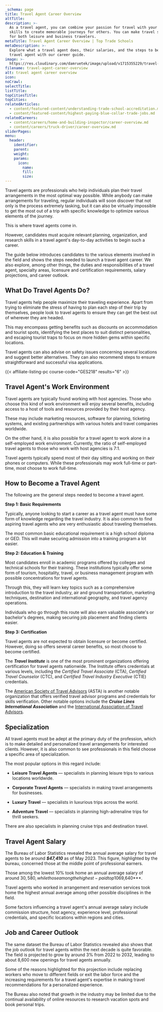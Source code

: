```yaml
---
_schema: page
title: Travel Agent Career Overview
altTitle:
description: >-
  As a travel agent, you can combine your passion for travel with your planning
  skills to create memorable journeys for others. You can make travel smoother
  for both leisure and business travelers.
metaTitle: Travel Agent Career Overview | Top Trade Schools
metaDescription: >-
  Explore what a travel agent does, their salaries, and the steps to become a
  travel agent with our career guide.
image: >-
  https://res.cloudinary.com/damruetek/image/upload/v1715355229/travel-agent-career-overview.png
filename: travel-agent-career-overview
alt: travel agent career overview
icon:
noCrawl:
selectTitle:
listTitle:
topCitiesTitle:
topCities:
relatedArticles:
  - content/featured-content/understanding-trade-school-accreditation.md
  - content/featured-content/highest-paying-blue-collar-trade-jobs.md
relatedCareers:
  - content/careers/home-and-building-inspector/career-overview.md
  - content/careers/truck-driver/career-overview.md
sliderPages:
menu:
  header:
    identifier:
    parent:
    weight:
    params:
      icon:
        name:
        fill:
        size:
---
```

Travel agents are professionals who help individuals plan their travel arrangements in the most optimal way possible. While anybody can make arrangements for traveling, regular individuals will soon discover that not only is the process extremely tasking, but it can also be virtually impossible to get the most out of a trip with specific knowledge to optimize various elements of the journey.

This is where travel agents come in.

However, candidates must acquire relevant planning, organization, and research skills in a travel agent's day-to-day activities to begin such a career.

The guide below introduces candidates to the various elements involved in the field and shows the steps needed to launch a travel agent career. We also explore, among other things, the duties and responsibilities of a travel agent, specialty areas, licensure and certification requirements, salary projections, and career outlook.

## **What Do Travel Agents Do?**

Travel agents help people maximize their traveling experience. Apart from trying to eliminate the stress of having to plan each step of their trip by themselves, people look to travel agents to ensure they can get the best out of wherever they are headed.

This may encompass getting benefits such as discounts on accommodation and tourist spots, identifying the best places to suit distinct personalities, and escaping tourist traps to focus on more hidden gems within specific locations.

Travel agents can also advise on safety issues concerning several locations and suggest better alternatives. They can also recommend steps to ensure straightforward and successful visa applications.

{{< affiliate-listing-pc course-code="GES218" results="6" >}}

## **Travel Agent's Work Environment**

Travel agents are typically found working with host agencies. Those who choose this kind of work environment will enjoy several benefits, including access to a host of tools and resources provided by their host agency.

These may include marketing resources, software for planning, ticketing systems, and existing partnerships with various hotels and travel companies worldwide.

On the other hand, it is also possible for a travel agent to work alone in a self-employed work environment. Currently, the ratio of self-employed travel agents to those who work with host agencies is 7:1.

Travel agents typically spend most of their day sitting and working on their phones or computers. While these professionals may work full-time or part-time, most choose to work full-time.

## **How to Become a Travel Agent**

The following are the general steps needed to become a travel agent.

**Step 1: Basic Requirements**

Typically, anyone looking to start a career as a travel agent must have some form of knowledge regarding the travel industry. It is also common to find aspiring travel agents who are very enthusiastic about traveling themselves.

The most common basic educational requirement is a high school diploma or GED. This will make securing admission into a training program a lot easier.

**Step 2: Education & Training**

Most candidates enroll in academic programs offered by colleges and technical schools for their training. These institutions typically offer some form of tourism, hospitality, travel, or business management program with possible concentrations for travel agents.

Through this, they will learn key topics such as a comprehensive introduction to the travel industry, air and ground transportation, marketing techniques, destination and international geography, and travel agency operations.

Individuals who go through this route will also earn valuable associate's or bachelor's degrees, making securing job placement and finding clients easier.

**Step 3: Certification**

Travel agents are not expected to obtain licensure or become certified. However, doing so offers several career benefits, so most choose to become certified.

The ***Travel Institute*** is one of the most prominent organizations offering certification for travel agents nationwide. The Institute offers credentials at various levels, including the *Certified Travel Associate* (CTA), *Certified Travel Counselor* (CTC), and *Certified Travel Industry Executive* (CTIE) credentials.

The [American Society of Travel Advisors](https://www.asta.org/) (ASTA) is another notable organization that offers verified travel advisor programs and credentials for skills verification. Other notable options include the ***Cruise Lines International Association*** and the [International Association of Travel Advisors](https://www.iata.org/en/youandiata/travel-agents/).

## **Specialization**

All travel agents must be adept at the primary duty of the profession, which is to make detailed and personalized travel arrangements for interested clients. However, it is also common to see professionals in this field choose a specific area of specialization.

The most popular options in this regard include:

* **Leisure Travel Agents** — specialists in planning leisure trips to various locations worldwide.
* **Corporate Travel Agents** — specialists in making travel arrangements for businesses.
* **Luxury Travel** — specialists in luxurious trips across the world.

* **Adventure Travel** — specialists in planning high-adrenaline trips for thrill seekers.

There are also specialists in planning cruise trips and destination travel.

## **Travel Agent Salary**

The Bureau of Labor Statistics revealed the annual average salary for travel agents to be around ***$47,410*** as of May 2023. This figure, highlighted by the bureau, concerned those at the middle point of professional earners.

Those among the lowest 10% took home an annual average salary of around $30,580, while those among the highest-paid top 10% took home an annual average salary of at least ***$69,640***.

Travel agents who worked in arrangement and reservation services took home the highest annual average among other possible disciplines in the field.

Some factors influencing a travel agent's annual average salary include commission structure, host agency, experience level, professional credentials, and specific locations within regions and cities.

## **Job and Career Outlook**

The same dataset the Bureau of Labor Statistics revealed also shows that the job outlook for travel agents within the next decade is quite favorable. The field is projected to grow by around 3% from 2022 to 2032, leading to about 8,600 new openings for travel agents annually.

Some of the reasons highlighted for this projection include replacing workers who move to different fields or exit the labor force and the increasing requirements for a travel agent's expertise in making travel recommendations for a personalized experience.

The Bureau also noted that growth in the industry may be limited due to the continual availability of online resources to research vacation spots and book personal trips.